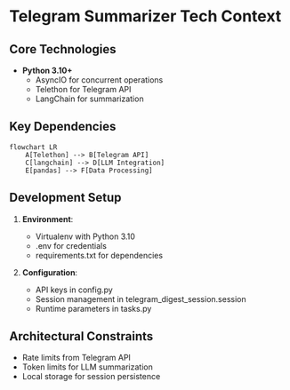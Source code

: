 # Telegram Summarizer Tech Context

## Core Technologies
- **Python 3.10+**
  - AsyncIO for concurrent operations
  - Telethon for Telegram API
  - LangChain for summarization

## Key Dependencies
```mermaid
flowchart LR
    A[Telethon] --> B[Telegram API]
    C[langchain] --> D[LLM Integration]
    E[pandas] --> F[Data Processing]
```

## Development Setup
1. **Environment**:
   - Virtualenv with Python 3.10
   - .env for credentials
   - requirements.txt for dependencies

2. **Configuration**:
   - API keys in config.py
   - Session management in telegram_digest_session.session
   - Runtime parameters in tasks.py

## Architectural Constraints
- Rate limits from Telegram API
- Token limits for LLM summarization
- Local storage for session persistence
